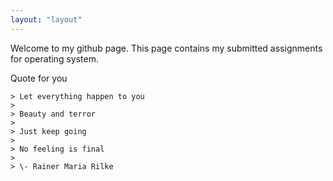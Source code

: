 ```yaml
---
layout: "layout"
---
```


Welcome to my github page. This page contains my submitted assignments for operating system.

Quote for you
```
> Let everything happen to you
>
> Beauty and terror
>
> Just keep going
>
> No feeling is final
>
> \- Rainer Maria Rilke
```



